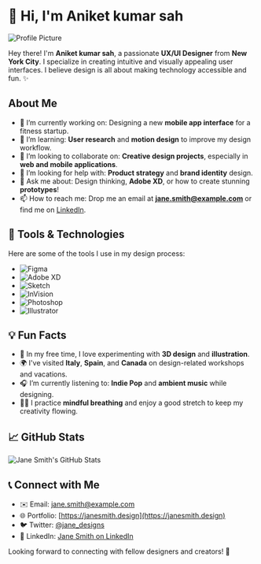 # 👋 Hi, I'm Aniket kumar sah

![Profile Picture](https://www.example.com/jane-profile-pic.jpg)

Hey there! I'm **Aniket kumar sah**, a passionate **UX/UI Designer** from **New York City**. I specialize in creating intuitive and visually appealing user interfaces. I believe design is all about making technology accessible and fun. ✨

## About Me

- 🔭 I’m currently working on: Designing a new **mobile app interface** for a fitness startup.
- 🌱 I’m learning: **User research** and **motion design** to improve my design workflow.
- 👯 I’m looking to collaborate on: **Creative design projects**, especially in **web and mobile applications**.
- 🤔 I’m looking for help with: **Product strategy** and **brand identity** design.
- 💬 Ask me about: Design thinking, **Adobe XD**, or how to create stunning **prototypes**!
- 📫 How to reach me: Drop me an email at **jane.smith@example.com** or find me on [LinkedIn](https://linkedin.com/in/janesmith).

## 🔧 Tools & Technologies

Here are some of the tools I use in my design process:

- ![Figma](https://img.shields.io/badge/-Figma-000000?style=flat-square&logo=figma&logoColor=white)
- ![Adobe XD](https://img.shields.io/badge/-Adobe_XD-FF61F6?style=flat-square&logo=adobe-xd&logoColor=white)
- ![Sketch](https://img.shields.io/badge/-Sketch-00C2A8?style=flat-square&logo=sketch&logoColor=white)
- ![InVision](https://img.shields.io/badge/-InVision-FF5E00?style=flat-square&logo=invision&logoColor=white)
- ![Photoshop](https://img.shields.io/badge/-Photoshop-31A8FF?style=flat-square&logo=adobe-photoshop&logoColor=white)
- ![Illustrator](https://img.shields.io/badge/-Illustrator-FF9A00?style=flat-square&logo=adobe-illustrator&logoColor=white)

## 💡 Fun Facts

- 🎨 In my free time, I love experimenting with **3D design** and **illustration**.
- 🌍 I've visited **Italy**, **Spain**, and **Canada** on design-related workshops and vacations.
- 🎧 I’m currently listening to: **Indie Pop** and **ambient music** while designing.
- 🧘‍♀️ I practice **mindful breathing** and enjoy a good stretch to keep my creativity flowing.

## 📈 GitHub Stats

![Jane Smith's GitHub Stats](https://github-readme-stats.vercel.app/api?username=janesmith&show_icons=true&hide_title=true&hide=prs&count_private=true&hide_rank=true&theme=radical)

## 📞 Connect with Me

- ✉️ Email: [jane.smith@example.com](mailto:jane.smith@example.com)
- 🌐 Portfolio: [https://janesmith.design](https://janesmith.design)
- 🐦 Twitter: [@jane_designs](https://twitter.com/jane_designs)
- 💼 LinkedIn: [Jane Smith on LinkedIn](https://linkedin.com/in/janesmith)

Looking forward to connecting with fellow designers and creators! 🤗
